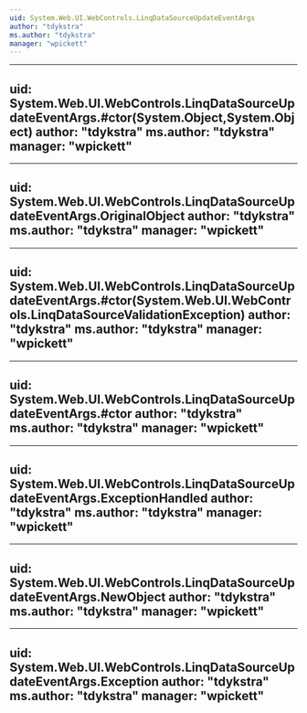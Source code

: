 ```yaml
---
uid: System.Web.UI.WebControls.LinqDataSourceUpdateEventArgs
author: "tdykstra"
ms.author: "tdykstra"
manager: "wpickett"
---
```


---
uid: System.Web.UI.WebControls.LinqDataSourceUpdateEventArgs.#ctor(System.Object,System.Object)
author: "tdykstra"
ms.author: "tdykstra"
manager: "wpickett"
---

---
uid: System.Web.UI.WebControls.LinqDataSourceUpdateEventArgs.OriginalObject
author: "tdykstra"
ms.author: "tdykstra"
manager: "wpickett"
---

---
uid: System.Web.UI.WebControls.LinqDataSourceUpdateEventArgs.#ctor(System.Web.UI.WebControls.LinqDataSourceValidationException)
author: "tdykstra"
ms.author: "tdykstra"
manager: "wpickett"
---

---
uid: System.Web.UI.WebControls.LinqDataSourceUpdateEventArgs.#ctor
author: "tdykstra"
ms.author: "tdykstra"
manager: "wpickett"
---

---
uid: System.Web.UI.WebControls.LinqDataSourceUpdateEventArgs.ExceptionHandled
author: "tdykstra"
ms.author: "tdykstra"
manager: "wpickett"
---

---
uid: System.Web.UI.WebControls.LinqDataSourceUpdateEventArgs.NewObject
author: "tdykstra"
ms.author: "tdykstra"
manager: "wpickett"
---

---
uid: System.Web.UI.WebControls.LinqDataSourceUpdateEventArgs.Exception
author: "tdykstra"
ms.author: "tdykstra"
manager: "wpickett"
---

